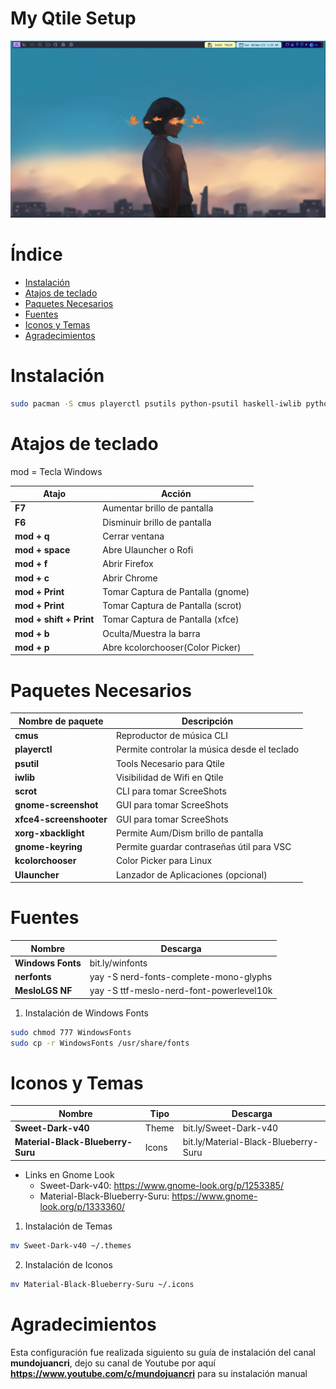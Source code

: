 # My Qtile Setup

![Qtile](./screenshots/desktop.png)

# Índice

-   [Instalación](#instalación)
-   [Atajos de teclado](#atajos-de-teclado)
-   [Paquetes Necesarios](#paquetes-necesarios)
-   [Fuentes](#fuentes)
-   [Iconos y Temas](#iconos-y-temas)
-   [Agradecimientos](#agradecimientos)

# Instalación

```BASH
sudo pacman -S cmus playerctl psutils python-psutil haskell-iwlib python-iwlib scrot gnome-screenshot xfce4-screenshooter xorg-xbacklight gnome-keyring kcolorchooser
```

# Atajos de teclado

mod = Tecla Windows

| Atajo                   | Acción                            |
| ----------------------- | --------------------------------- |
| **F7**                  | Aumentar brillo de pantalla       |
| **F6**                  | Disminuir brillo de pantalla      |
| **mod + q**             | Cerrar ventana                    |
| **mod + space**         | Abre Ulauncher o Rofi             |
| **mod + f**             | Abrir Firefox                     |
| **mod + c**             | Abrir Chrome                      |
| **mod + Print**         | Tomar Captura de Pantalla (gnome) |
| **mod + Print**         | Tomar Captura de Pantalla (scrot) |
| **mod + shift + Print** | Tomar Captura de Pantalla (xfce)  |
| **mod + b**             | Oculta/Muestra la barra           |
| **mod + p**             | Abre kcolorchooser(Color Picker)  |

# Paquetes Necesarios

| Nombre de paquete       | Descripción                                  |
| ----------------------- | -------------------------------------------- |
| **cmus**                | Reproductor de música CLI                    |
| **playerctl**           | Permite controlar la música desde el teclado |
| **psutil**              | Tools Necesario para Qtile                   |
| **iwlib**               | Visibilidad de Wifi en Qtile                 |
| **scrot**               | CLI para tomar ScreeShots                    |
| **gnome-screenshot**    | GUI para tomar ScreeShots                    |
| **xfce4-screenshooter** | GUI para tomar ScreeShots                    |
| **xorg-xbacklight**     | Permite Aum/Dism brillo de pantalla          |
| **gnome-keyring**       | Permite guardar contraseñas útil para VSC    |
| **kcolorchooser**       | Color Picker para Linux                      |
| **Ulauncher**           | Lanzador de Aplicaciones (opcional)          |

# Fuentes

| Nombre            | Descarga                                 |
| ----------------- | ---------------------------------------- |
| **Windows Fonts** | bit.ly/winfonts                          |
| **nerfonts**      | yay -S nerd-fonts-complete-mono-glyphs   |
| **MesloLGS NF**   | yay -S ttf-meslo-nerd-font-powerlevel10k |

1. Instalación de Windows Fonts

```BASH
sudo chmod 777 WindowsFonts
sudo cp -r WindowsFonts /usr/share/fonts
```

# Iconos y Temas

| Nombre | Tipo | Descarga |
| --- | --- | --- |
| **Sweet-Dark-v40** | Theme | bit.ly/Sweet-Dark-v40 |
| **Material-Black-Blueberry-Suru** | Icons | bit.ly/Material-Black-Blueberry-Suru |

-   Links en Gnome Look
    -   Sweet-Dark-v40: https://www.gnome-look.org/p/1253385/
    -   Material-Black-Blueberry-Suru: https://www.gnome-look.org/p/1333360/

1. Instalación de Temas

```BASH
mv Sweet-Dark-v40 ~/.themes
```

2. Instalación de Iconos

```BASH
mv Material-Black-Blueberry-Suru ~/.icons
```

# Agradecimientos

Esta configuración fue realizada siguiento su guía de instalación del canal **mundojuancri**, dejo su canal de Youtube por aquí **https://www.youtube.com/c/mundojuancri** para su instalación manual
